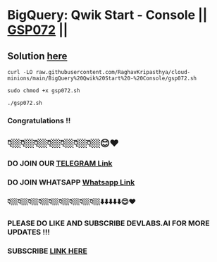 # BigQuery: Qwik Start - Console || [GSP072](https://www.cloudskillsboost.google/focuses/1145?parent=catalog) ||

## Solution [here]()


```
curl -LO raw.githubusercontent.com/RaghavKripasthya/cloud-minions/main/BigQuery%20Qwik%20Start%20-%20Console/gsp072.sh

sudo chmod +x gsp072.sh

./gsp072.sh 
```

### Congratulations !!
## 👇🏼👇🏼👇🏼👇🏼👇🏼👇🏼👇🏼😊❤️
### DO JOIN OUR [TELEGRAM Link](https://t.me/+VsYwuNuMI9NiNzM9) 
### DO JOIN WHATSAPP [Whatsapp Link](https://chat.whatsapp.com/BeGG0HXiM469i3WFMgm4qs)
### 👇🏼👇🏼👇🏼👇🏼👇🏼👇🏼👇🏼👇🏼👇🏼⬇️⬇️⬇️⬇️⬇️😊❤️
### PLEASE DO LIKE AND SUBSCRIBE DEVLABS.AI FOR MORE UPDATES !!!
### SUBSCRIBE [LINK HERE](https://www.youtube.com/channel/UCVFPYmP2CZvVmICxw7YHT8A)
